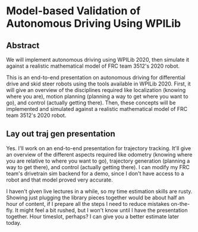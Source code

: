 # Model-based Validation of Autonomous Driving Using WPILib

## Abstract

We will implement autonomous driving using WPILib 2020, then simulate it against
a realistic mathematical model of FRC team 3512's 2020 robot.

This is an end-to-end presentation on autonomous driving for differential drive
and skid steer robots using the tools available in WPILib 2020. First, it will
give an overview of the disciplines required like localization (knowing where
you are), motion planning (planning a way to get where you want to go), and
control (actually getting there). Then, these concepts will be implemented and
simulated against a realistic mathematical model of FRC team 3512's 2020 robot.

## Lay out traj gen presentation

Yes. I'll work on an end-to-end presentation for trajectory tracking. It'll give an overview of the different aspects required like odometry (knowing where you are relative to where you want to go), trajectory generation (planning a way to get there), and control (actually getting there). I can modify my FRC team's drivetrain sim backend for a demo, since I don't have access to a robot and that model proved very accurate.

I haven't given live lectures in a while, so my time estimation skills are rusty. Showing just plugging the library pieces together would be about half an hour of content, if I prepare all the steps I need to reduce mistakes on-the-fly. It might feel a bit rushed, but I won't know until I have the presentation together. Hour timeslot, perhaps? I can give you a better estimate later today.

